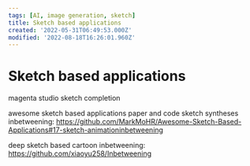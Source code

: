 ```yaml
---
tags: [AI, image generation, sketch]
title: Sketch based applications
created: '2022-05-31T06:49:53.000Z'
modified: '2022-08-18T16:26:01.960Z'
---
```


# Sketch based applications

magenta studio sketch completion

awesome sketch based applications paper and code sketch syntheses inbetweening:
https://github.com/MarkMoHR/Awesome-Sketch-Based-Applications#17-sketch-animationinbetweening

deep sketch based cartoon inbetweening:
https://github.com/xiaoyu258/Inbetweening
